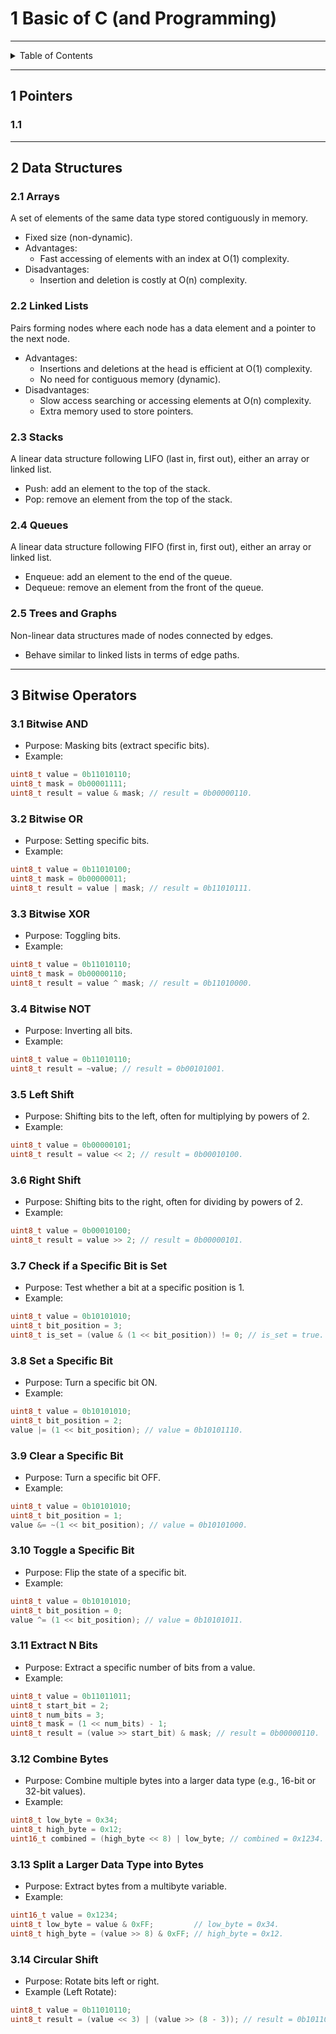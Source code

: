 # 1 Basic of C (and Programming)

---

<details markdown="1">
  <summary>Table of Contents</summary>

<!-- TOC -->
* [1 Basic of C (and Programming)](#1-basic-of-c-and-programming)
  * [1 Pointers](#1-pointers)
    * [1.1](#11)
  * [2 Data Structures](#2-data-structures)
    * [2.1 Arrays](#21-arrays)
    * [2.2 Linked Lists](#22-linked-lists)
    * [2.3 Stacks](#23-stacks)
    * [2.4 Queues](#24-queues)
    * [2.5 Trees and Graphs](#25-trees-and-graphs)
  * [3 Bitwise Operators](#3-bitwise-operators)
    * [3.1 Bitwise AND](#31-bitwise-and)
    * [3.2 Bitwise OR](#32-bitwise-or)
    * [3.3 Bitwise XOR](#33-bitwise-xor)
    * [3.4 Bitwise NOT](#34-bitwise-not)
    * [3.5 Left Shift](#35-left-shift)
    * [3.6 Right Shift](#36-right-shift)
    * [3.7 Check if a Specific Bit is Set](#37-check-if-a-specific-bit-is-set)
    * [3.8 Set a Specific Bit](#38-set-a-specific-bit)
    * [3.9 Clear a Specific Bit](#39-clear-a-specific-bit)
    * [3.10 Toggle a Specific Bit](#310-toggle-a-specific-bit)
    * [3.11 Extract N Bits](#311-extract-n-bits)
    * [3.12 Combine Bytes](#312-combine-bytes)
    * [3.13 Split a Larger Data Type into Bytes](#313-split-a-larger-data-type-into-bytes)
    * [3.14 Circular Shift](#314-circular-shift)
<!-- TOC -->

</details>

---

## 1 Pointers

### 1.1

---

## 2 Data Structures

### 2.1 Arrays

A set of elements of the same data type stored contiguously in memory.

- Fixed size (non-dynamic).
- Advantages:
    - Fast accessing of elements with an index at O(1) complexity.
- Disadvantages:
    - Insertion and deletion is costly at O(n) complexity.

### 2.2 Linked Lists

Pairs forming nodes where each node has a data element and a pointer to the next node.

- Advantages:
    - Insertions and deletions at the head is efficient at O(1) complexity.
    - No need for contiguous memory (dynamic).
- Disadvantages:
    - Slow access searching or accessing elements at O(n) complexity.
    - Extra memory used to store pointers.

### 2.3 Stacks

A linear data structure following LIFO (last in, first out), either an array or linked list.

- Push: add an element to the top of the stack.
- Pop: remove an element from the top of the stack.

### 2.4 Queues

A linear data structure following FIFO (first in, first out), either an array or linked list.

- Enqueue: add an element to the end of the queue.
- Dequeue: remove an element from the front of the queue.

### 2.5 Trees and Graphs

Non-linear data structures made of nodes connected by edges.

- Behave similar to linked lists in terms of edge paths.

---

## 3 Bitwise Operators

### 3.1 Bitwise AND

- Purpose: Masking bits (extract specific bits).
- Example:

```c
uint8_t value = 0b11010110;
uint8_t mask = 0b00001111;
uint8_t result = value & mask; // result = 0b00000110.
```

### 3.2 Bitwise OR

- Purpose: Setting specific bits.
- Example:

```c
uint8_t value = 0b11010100;
uint8_t mask = 0b00000011;
uint8_t result = value | mask; // result = 0b11010111.
```

### 3.3 Bitwise XOR

- Purpose: Toggling bits.
- Example:

```c
uint8_t value = 0b11010110;
uint8_t mask = 0b00000110;
uint8_t result = value ^ mask; // result = 0b11010000.
```

### 3.4 Bitwise NOT

- Purpose: Inverting all bits.
- Example:

```c
uint8_t value = 0b11010110;
uint8_t result = ~value; // result = 0b00101001.
```

### 3.5 Left Shift

- Purpose: Shifting bits to the left, often for multiplying by powers of 2.
- Example:

```c
uint8_t value = 0b00000101;
uint8_t result = value << 2; // result = 0b00010100.
```

### 3.6 Right Shift

- Purpose: Shifting bits to the right, often for dividing by powers of 2.
- Example:

```c
uint8_t value = 0b00010100;
uint8_t result = value >> 2; // result = 0b00000101.
```

### 3.7 Check if a Specific Bit is Set

- Purpose: Test whether a bit at a specific position is 1.
- Example:

```c
uint8_t value = 0b10101010;
uint8_t bit_position = 3;
uint8_t is_set = (value & (1 << bit_position)) != 0; // is_set = true.
```

### 3.8 Set a Specific Bit

- Purpose: Turn a specific bit ON.
- Example:

```c
uint8_t value = 0b10101010;
uint8_t bit_position = 2;
value |= (1 << bit_position); // value = 0b10101110.
```

### 3.9 Clear a Specific Bit

- Purpose: Turn a specific bit OFF.
- Example:

```c
uint8_t value = 0b10101010;
uint8_t bit_position = 1;
value &= ~(1 << bit_position); // value = 0b10101000.
```

### 3.10 Toggle a Specific Bit

- Purpose: Flip the state of a specific bit.
- Example:

```c
uint8_t value = 0b10101010;
uint8_t bit_position = 0;
value ^= (1 << bit_position); // value = 0b10101011.
```

### 3.11 Extract N Bits

- Purpose: Extract a specific number of bits from a value.
- Example:

```c
uint8_t value = 0b11011011;
uint8_t start_bit = 2;
uint8_t num_bits = 3;
uint8_t mask = (1 << num_bits) - 1;
uint8_t result = (value >> start_bit) & mask; // result = 0b00000110.
```

### 3.12 Combine Bytes

- Purpose: Combine multiple bytes into a larger data type (e.g., 16-bit or
  32-bit values).
- Example:

```c
uint8_t low_byte = 0x34;
uint8_t high_byte = 0x12;
uint16_t combined = (high_byte << 8) | low_byte; // combined = 0x1234.
```

### 3.13 Split a Larger Data Type into Bytes

- Purpose: Extract bytes from a multibyte variable.
- Example:

```c
uint16_t value = 0x1234;
uint8_t low_byte = value & 0xFF;         // low_byte = 0x34.
uint8_t high_byte = (value >> 8) & 0xFF; // high_byte = 0x12.
```

### 3.14 Circular Shift

- Purpose: Rotate bits left or right.
- Example (Left Rotate):

```c
uint8_t value = 0b11010110;
uint8_t result = (value << 3) | (value >> (8 - 3)); // result = 0b10110110.
```
